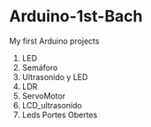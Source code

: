 # Arduino-1st-Bach
My first Arduino projects

1. LED
2. Semáforo
3. Ultrasonido y LED
4. LDR
5. ServoMotor
6. LCD_ultrasonido
7. Leds Portes Obertes
